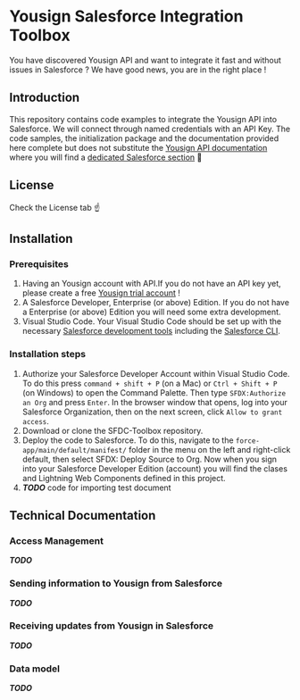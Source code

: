 # Yousign Salesforce Integration Toolbox

You have discovered Yousign API and want to integrate it fast and without issues in Salesforce ? We have good news, you are in the right place !

## Introduction

This repository contains code examples to integrate the Yousign API into Salesforce. We will connect through named credentials with an API Key.
The code samples, the initialization package and the documentation provided here complete but does not substitute the [Yousign API documentation](https://developers.yousign.com/docs/introduction-new) where you will find a [dedicated Salesforce section](https://developers.yousign.com/docs/integration-salesforce-yousign) :rocket:

## License

Check the License tab :point_up:

## Installation

### Prerequisites

1. Having an Yousign account with API.If you do not have an API key yet, please create a free [Yousign trial account](https://yousign.app/welcome?lang=en&product=api&signup_source=api_doc) !
2. A Salesforce Developer, Enterprise (or above) Edition. If you do not have a Enterprise (or above) Edition you will need some extra development.
3. Visual Studio Code. Your Visual Studio Code should be set up with the necessary [Salesforce development tools](https://trailhead.salesforce.com/content/learn/projects/set-up-your-lightning-web-components-developer-tools/install-development-tools) including the [Salesforce CLI](https://developer.salesforce.com/tools/salesforcecli).

### Installation steps

1. Authorize your Salesforce Developer Account within Visual Studio Code. To do this press `command + shift + P` (on a Mac) or `Ctrl + Shift + P` (on Windows) to open the Command Palette. Then type `SFDX:Authorize an Org` and press `Enter`. In the browser window that opens, log into your Salesforce Organization, then on the next screen, click `Allow to grant access`.
2. Download or clone the SFDC-Toolbox repository.
3. Deploy the code to Salesforce. To do this, navigate to the `force-app/main/default/manifest/` folder in the menu on the left and right-click default, then select SFDX: Deploy Source to Org. Now when you sign into your Salesforce Developer Edition (account) you will find the clases and Lightning Web Components defined in this project.
4. ***TODO*** code for importing test document

## Technical Documentation

### Access Management

***TODO***

### Sending information to Yousign from Salesforce

***TODO***

### Receiving updates from Yousign in Salesforce

***TODO***

### Data model

***TODO***
